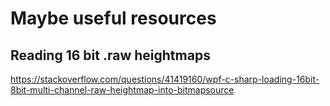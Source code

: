 ﻿# Maybe useful resources

## Reading 16 bit .raw heightmaps
https://stackoverflow.com/questions/41419160/wpf-c-sharp-loading-16bit-8bit-multi-channel-raw-heightmap-into-bitmapsource
